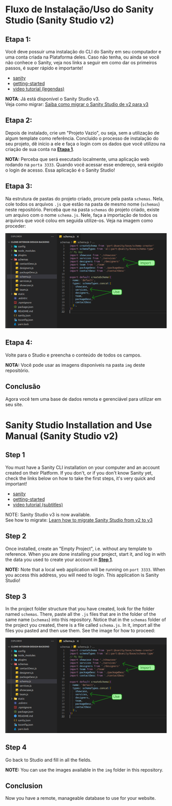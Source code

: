 # Fluxo de Instalação/Uso do Sanity Studio (Sanity Studio v2)

## Etapa 1:
Você deve possuir uma instalação do CLI do Sanity em seu computador e uma conta criada na Plataforma deles. Caso não tenha, ou ainda se você não conhece o Sanity, veja nos links a seguir em como dar os primeiros passos, é super rápido e importante!
* [sanity](https://www.sanity.io/)
* [getting-started](https://www.sanity.io/docs/getting-started-with-sanity)
* [video tutorial (legendas)](https://www.youtube.com/watch?v=C51banxEeJE)

__NOTA__: Já está disponível o Sanity Studio v3.<br />
Veja como migrar: [Saiba como migrar o Sanity Studio de v2 para v3](https://www.sanity.io/docs/migrating-from-v2)

## Etapa 2:
Depois de instalado, crie um "Projeto Vazio", ou seja, sem a utilização de algum template como referência. Concluído o processo de instalação do seu projeto, dê início a ele e faça o login com os dados que você utilizou na criação de sua conta na [__Etapa 1__](#etapa-1).

__NOTA:__ Perceba que será executado localmente, uma aplicação web rodando na `porta 3333`. Quando você acessar esse endereço, será exigido o login de acesso. Essa aplicação é o Sanity Studio!

## Etapa 3:
Na estrutura de pastas do projeto criado, procure pela pasta `schemas`. Nela, cole todos os arquivos `.js` que estão na pasta de mesmo nome (`schemas`) neste repositório.
Perceba que na pasta `schemas` do projeto criado, existe um arquivo com o nome `schema.js`. Nele, faça a importação de todos os arquivos que você colou em seguida utilize-os. Veja na imagem como proceder:

![etapa-3](./etapa-3.png)

## Etapa 4:
Volte para o Studio e preencha o conteúdo de todos os campos.

__NOTA:__ Você pode usar as imagens disponíveis na pasta `img` deste repositório.

## Conclusão
Agora você tem uma base de dados remota e gerenciável para utilizar em seu site.


# Sanity Studio Installation and Use Manual (Sanity Studio v2)

## Step 1
You must have a Sanity CLI installation on your computer and an account created on their Platform. If you don't, or if you don't know Sanity yet, check the links below on how to take the first steps, it's very quick and important!
* [sanity](https://www.sanity.io/)
* [getting-started](https://www.sanity.io/docs/getting-started-with-sanity)
* [video tutorial (subtitles)](https://www.youtube.com/watch?v=C51banxEeJE)

NOTE: Sanity Studio v3 is now available.<br />
See how to migrate: [Learn how to migrate Sanity Studio from v2 to v3](https://www.sanity.io/docs/migrating-from-v2)

## Step 2
Once installed, create an "Empty Project", i.e. without any template to reference. When you are done installing your project, start it, and log in with the data you used to create your account in [__Step 1__](#step-1).

__NOTE:__ Note that a local web application will be running on `port 3333`. When you access this address, you will need to login. This application is Sanity Studio!

## Step 3
In the project folder structure that you have created, look for the folder named `schemas`. There, paste all the `.js` files that are in the folder of the same name (`schemas`) into this repository. Notice that in the `schemas` folder of the project you created, there is a file called `schema.js`. In it, import all the files you pasted and then use them. See the image for how to proceed:

![etapa-3](./etapa-3.png)

## Step 4
Go back to Studio and fill in all the fields.

__NOTE:__ You can use the images available in the `img` folder in this repository.

## Conclusion
Now you have a remote, manageable database to use for your website.
